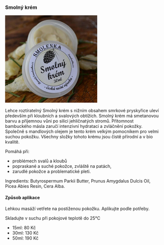 
### Smolný krém

![obrázek krému](/static/krem.jpg)

Lehce roztíratelný Smolný krém s nižním obsahem smrkové pryskyřice uleví především při kloubních a svalových obtížích.
Smolný krém má smetanovou barvu a příjemnou vůni po silici jehličnatých stromů.
Přítomnost bambuckého másla zaručí intenzivní hydrataci a zvláčnění pokožky.
Společně s mandlových olejem je tento krém velkým pomocníkem pro velmi suchou  pokožku.
Všechny složky tohoto krému jsou čistě přírodní a v bio kvalitě.

Pomáhá při:

- problémech svalů a kloubů
- popraskané a suché pokožce, zvláště na patách,
- zarudlé pokožce a problematické pleti.

Ingredients: Butyrospermum Parkii Butter, Prunus Amygdalus Dulcis Oil, Picea Abies Resin, Cera Alba.

#### Způsob aplikace

Lehkou masáží vetřete na postiženou pokožku. Aplikujte podle potřeby.

Skladujte v suchu při pokojové teplotě do 25°C

- 15ml: 80 Kč
- 30ml: 130 Kč
- 50ml: 190 Kč
